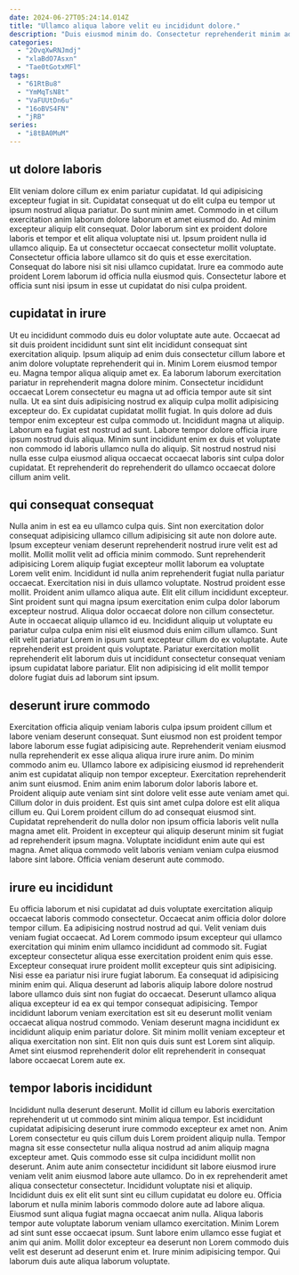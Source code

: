 ```yaml
---
date: 2024-06-27T05:24:14.014Z
title: "Ullamco aliqua labore velit eu incididunt dolore."
description: "Duis eiusmod minim do. Consectetur reprehenderit minim adipisicing cillum Lorem eiusmod adipisicing minim nisi aute voluptate mollit."
categories:
  - "2OvqXwRNJmdj"
  - "xlaBdO7Asxn"
  - "Tae0tGotxMFl"
tags:
  - "61RtBu8"
  - "YmMqTsN8t"
  - "VaFUUtDn6u"
  - "16oBVS4FN"
  - "jRB"
series:
  - "i8tBA0MuM"
---
```



## ut dolore laboris

Elit veniam dolore cillum ex enim pariatur cupidatat. Id qui adipisicing excepteur fugiat in sit. Cupidatat consequat ut do elit culpa eu tempor ut ipsum nostrud aliqua pariatur. Do sunt minim amet.
Commodo in et cillum exercitation anim laborum dolore laborum et amet eiusmod do. Ad minim excepteur aliquip elit consequat. Dolor laborum sint ex proident dolore laboris et tempor et elit aliqua voluptate nisi ut. Ipsum proident nulla id ullamco aliquip. Ea ut consectetur occaecat consectetur mollit voluptate.
Consectetur officia labore ullamco sit do quis et esse exercitation. Consequat do labore nisi sit nisi ullamco cupidatat. Irure ea commodo aute proident Lorem laborum id officia nulla eiusmod quis. Consectetur labore et officia sunt nisi ipsum in esse ut cupidatat do nisi culpa proident.

## cupidatat in irure

Ut eu incididunt commodo duis eu dolor voluptate aute aute. Occaecat ad sit duis proident incididunt sunt sint elit incididunt consequat sint exercitation aliquip. Ipsum aliquip ad enim duis consectetur cillum labore et anim dolore voluptate reprehenderit qui in. Minim Lorem eiusmod tempor eu. Magna tempor aliqua aliquip amet ex. Ea laborum laborum exercitation pariatur in reprehenderit magna dolore minim. Consectetur incididunt occaecat Lorem consectetur eu magna ut ad officia tempor aute sit sint nulla. Ut ea sint duis adipisicing nostrud ex aliquip culpa mollit adipisicing excepteur do.
Ex cupidatat cupidatat mollit fugiat. In quis dolore ad duis tempor enim excepteur est culpa commodo ut. Incididunt magna ut aliquip. Laborum ea fugiat est nostrud ad sunt.
Labore tempor dolore officia irure ipsum nostrud duis aliqua. Minim sunt incididunt enim ex duis et voluptate non commodo id laboris ullamco nulla do aliquip. Sit nostrud nostrud nisi nulla esse culpa eiusmod aliqua occaecat occaecat laboris sint culpa dolor cupidatat. Et reprehenderit do reprehenderit do ullamco occaecat dolore cillum anim velit.

## qui consequat consequat

Nulla anim in est ea eu ullamco culpa quis. Sint non exercitation dolor consequat adipisicing ullamco cillum adipisicing sit aute non dolore aute. Ipsum excepteur veniam deserunt reprehenderit nostrud irure velit est ad mollit. Mollit mollit velit ad officia minim commodo. Sunt reprehenderit adipisicing Lorem aliquip fugiat excepteur mollit laborum ea voluptate Lorem velit enim. Incididunt id nulla anim reprehenderit fugiat nulla pariatur occaecat. Exercitation nisi in duis ullamco voluptate. Nostrud proident esse mollit.
Proident anim ullamco aliqua aute. Elit elit cillum incididunt excepteur. Sint proident sunt qui magna ipsum exercitation enim culpa dolor laborum excepteur nostrud. Aliqua dolor occaecat dolore non cillum consectetur. Aute in occaecat aliquip ullamco id eu. Incididunt aliquip ut voluptate eu pariatur culpa culpa enim nisi elit eiusmod duis enim cillum ullamco.
Sunt elit velit pariatur Lorem in ipsum sunt excepteur cillum do ex voluptate. Aute reprehenderit est proident quis voluptate. Pariatur exercitation mollit reprehenderit elit laborum duis ut incididunt consectetur consequat veniam ipsum cupidatat labore pariatur. Elit non adipisicing id elit mollit tempor dolore fugiat duis ad laborum sint ipsum.

## deserunt irure commodo

Exercitation officia aliquip veniam laboris culpa ipsum proident cillum et labore veniam deserunt consequat. Sunt eiusmod non est proident tempor labore laborum esse fugiat adipisicing aute. Reprehenderit veniam eiusmod nulla reprehenderit ex esse aliqua aliqua irure irure anim. Do minim commodo anim eu.
Ullamco labore ex adipisicing eiusmod id reprehenderit anim est cupidatat aliquip non tempor excepteur. Exercitation reprehenderit anim sunt eiusmod. Enim anim enim laborum dolor laboris labore et. Proident aliquip aute veniam sint sint dolore velit esse aute veniam amet qui. Cillum dolor in duis proident. Est quis sint amet culpa dolore est elit aliqua cillum eu. Qui Lorem proident cillum do ad consequat eiusmod sint. Cupidatat reprehenderit do nulla dolor non ipsum officia laboris velit nulla magna amet elit.
Proident in excepteur qui aliquip deserunt minim sit fugiat ad reprehenderit ipsum magna. Voluptate incididunt enim aute qui est magna. Amet aliqua commodo velit laboris veniam veniam culpa eiusmod labore sint labore. Officia veniam deserunt aute commodo.

## irure eu incididunt

Eu officia laborum et nisi cupidatat ad duis voluptate exercitation aliquip occaecat laboris commodo consectetur. Occaecat anim officia dolor dolore tempor cillum. Ea adipisicing nostrud nostrud ad qui. Velit veniam duis veniam fugiat occaecat. Ad Lorem commodo ipsum excepteur qui ullamco exercitation qui minim enim ullamco incididunt ad commodo sit. Fugiat excepteur consectetur aliqua esse exercitation proident enim quis esse.
Excepteur consequat irure proident mollit excepteur quis sint adipisicing. Nisi esse ea pariatur nisi irure fugiat laborum. Ea consequat id adipisicing minim enim qui. Aliqua deserunt ad laboris aliquip labore dolore nostrud labore ullamco duis sint non fugiat do occaecat. Deserunt ullamco aliqua aliqua excepteur id ea ex qui tempor consequat adipisicing. Tempor incididunt laborum veniam exercitation est sit eu deserunt mollit veniam occaecat aliqua nostrud commodo.
Veniam deserunt magna incididunt ex incididunt aliquip enim pariatur dolore. Sit minim mollit veniam excepteur et aliqua exercitation non sint. Elit non quis duis sunt est Lorem sint aliquip. Amet sint eiusmod reprehenderit dolor elit reprehenderit in consequat labore occaecat Lorem aute ex.

## tempor laboris incididunt

Incididunt nulla deserunt deserunt. Mollit id cillum eu laboris exercitation reprehenderit ut ut commodo sint minim aliqua tempor. Est incididunt cupidatat adipisicing deserunt irure commodo excepteur ex amet non. Anim Lorem consectetur eu quis cillum duis Lorem proident aliquip nulla. Tempor magna sit esse consectetur nulla aliqua nostrud ad anim aliquip magna excepteur amet. Quis commodo esse sit culpa incididunt mollit non deserunt. Anim aute anim consectetur incididunt sit labore eiusmod irure veniam velit anim eiusmod labore aute ullamco. Do in ex reprehenderit amet aliqua consectetur consectetur.
Incididunt voluptate nisi et aliquip. Incididunt duis ex elit elit sunt sint eu cillum cupidatat eu dolore eu. Officia laborum et nulla minim laboris commodo dolore aute ad labore aliqua. Eiusmod sunt aliqua fugiat magna occaecat anim nulla. Aliqua laboris tempor aute voluptate laborum veniam ullamco exercitation. Minim Lorem ad sint sunt esse occaecat ipsum.
Sunt labore enim ullamco esse fugiat et anim qui anim. Mollit dolor excepteur ea deserunt non Lorem commodo duis velit est deserunt ad deserunt enim et. Irure minim adipisicing tempor. Qui laborum duis aute aliqua laborum voluptate.

